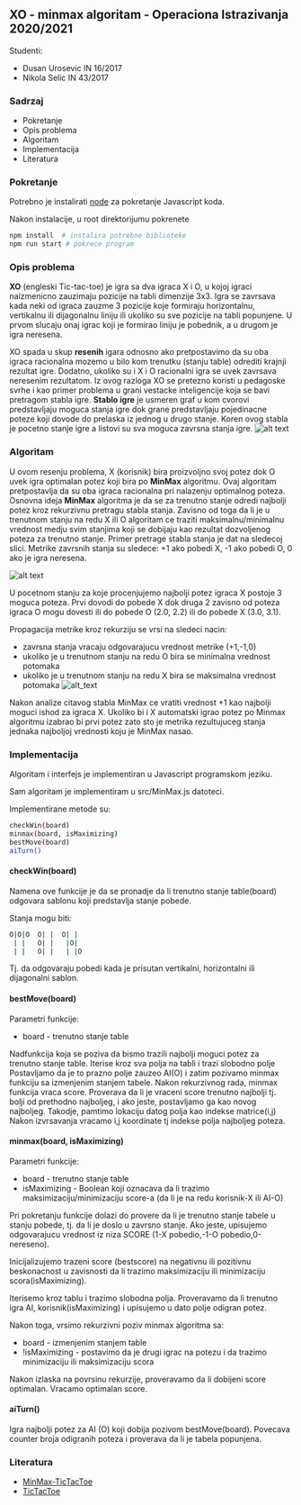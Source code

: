 ## XO - minmax algoritam - Operaciona Istrazivanja 2020/2021

Studenti:
- Dusan Urosevic IN 16/2017
- Nikola Selic IN 43/2017

### Sadrzaj

- Pokretanje
- Opis problema 
- Algoritam
- Implementacija
- Literatura

### Pokretanje
Potrebno je instalirati [node](https://nodejs.org/dist/v14.15.4/node-v14.15.4-x86.msi) za pokretanje Javascript koda.

Nakon instalacije, u root direktorijumu pokrenete
```bash
npm install  # instalira potrebne biblioteke
npm run start # pokrece program
```

### Opis problema 
**XO** (engleski Tic-tac-toe) je igra sa dva igraca X i O, u kojoj igraci naizmenicno zauzimaju pozicije na tabli dimenzije 3x3. Igra se zavrsava kada neki od igraca zauzme 3 pozicije koje formiraju horizontalnu, vertikalnu ili dijagonalnu liniju ili ukoliko su sve pozicije na tabli popunjene. U prvom slucaju onaj igrac koji je formirao liniju je pobednik, a u drugom je igra neresena.

XO spada u skup **resenih** igara odnosno ako pretpostavimo da su oba igraca racionalna mozemo u bilo kom trenutku (stanju table) odrediti krajnji rezultat igre. Dodatno, ukoliko su i X i O racionalni igra se uvek zavrsava neresenim rezultatom. Iz ovog razloga XO se pretezno koristi u pedagoske svrhe i kao primer problema u grani vestacke inteligencije koja se bavi pretragom stabla igre. **Stablo igre** je usmeren graf u kom cvorovi predstavljaju moguca stanja igre dok grane predstavljaju pojedinacne poteze koji dovode do prelaska iz jednog u drugo stanje. Koren ovog stabla je pocetno stanje igre a listovi su sva moguca zavrsna stanja igre.
![alt text](https://upload.wikimedia.org/wikipedia/commons/thumb/d/da/Tic-tac-toe-game-tree.svg/1024px-Tic-tac-toe-game-tree.svg.png)

### Algoritam
U ovom resenju problema, X (korisnik) bira proizvoljno svoj potez dok O uvek igra optimalan potez koji bira po **MinMax** algoritmu. Ovaj algoritam pretpostavlja da su oba igraca racionalna pri nalazenju optimalnog poteza. Osnovna ideja **MinMax** algoritma je da se za trenutno stanje odredi najbolji potez kroz rekurzivnu pretragu stabla stanja. Zavisno od toga da li je u trenutnom stanju na redu X ili O algoritam ce traziti maksimalnu/minimalnu vrednost medju svim stanjima koji se dobijaju kao rezultat dozvoljenog poteza za trenutno stanje. Primer pretrage stabla stanja je dat na sledecoj slici. Metrike zavrsnih stanja su sledece: +1 ako pobedi X, -1 ako pobedi O, 0 ako je igra neresena.

![alt text](https://miro.medium.com/max/700/1*lp2_TjdcFI4CtLjBsJFTRw.png)

U pocetnom stanju za koje procenjujemo najbolji potez igraca X postoje 3 moguca poteza. Prvi dovodi do pobede X dok druga 2 zavisno od poteza igraca O mogu dovesti ili do pobede O (2.0, 2.2) ili do pobede X (3.0, 3.1). 

Propagacija metrike kroz rekurziju se vrsi na sledeci nacin:
- zavrsna stanja vracaju odgovarajucu vrednost metrike (+1,-1,0)
- ukoliko je u trenutnom stanju na redu O bira se minimalna vrednost potomaka
- ukoliko je u trenutnom stanju na redu X bira se maksimalna vrednost potomaka
![alt_text](https://miro.medium.com/max/700/1*03whc5D5uXodVQRT2k22Qg.png)

Nakon analize citavog stabla MinMax ce vratiti vrednost +1 kao najbolji moguci ishod za igraca X. Ukoliko bi i X automatski igrao potez po Minmax algoritmu izabrao bi prvi potez zato sto je metrika rezultujuceg stanja jednaka najboljoj vrednosti koju je MinMax nasao.

### Implementacija
Algoritam i interfejs je implementiran u Javascript programskom jeziku. 

Sam algoritam je implementiram u src/MinMax.js datoteci.

Implementirane metode su:
```bash
checkWin(board)
minmax(board, isMaximizing)
bestMove(board)
aiTurn()
```
#### checkWin(board)
Namena ove funkcije je da se pronadje da li trenutno stanje table(board) odgovara sablonu koji predstavlja stanje pobede.

Stanja mogu biti:
```bash
O|O|O  O| |  O| | 
 | |   O| |   |O| 
 | |   O| |   | |O
```
Tj. da odgovaraju pobedi kada je prisutan vertikalni, horizontalni ili dijagonalni sablon.
#### bestMove(board)
Parametri funkcije:
- board - trenutno stanje table

Nadfunkcija koja se poziva da bismo trazili najbolji moguci potez za trenutno stanje table.
Iterise kroz sva polja na tabli i trazi slobodno polje
Postavljamo da je to prazno polje zauzeo AI(O) i zatim pozivamo minmax funkciju sa izmenjenim stanjem tabele.
Nakon rekurzivnog rada, minmax funkcija vraca score.
Proverava da li je vraceni score trenutno najbolji tj. bolji od prethodno najboljeg, i ako jeste, postavljamo ga kao novog najboljeg.
Takodje, pamtimo lokaciju datog polja kao indekse matrice(i,j)
Nakon izvrsavanja vracamo i,j koordinate tj indekse polja najboljeg poteza.


#### minmax(board, isMaximizing)
Parametri funkcije:
- board - trenutno stanje table
- isMaximizing - Boolean koji oznacava da li trazimo maksimizaciju/minimizaciju score-a (da li je na redu korisnik-X ili AI-O)

Pri pokretanju funkcije dolazi do provere da li je trenutno stanje tabele u stanju pobede, tj. da li je doslo u zavrsno stanje.
Ako jeste, upisujemo odgovarajucu vrednost iz niza SCORE (1-X pobedio,-1-O pobedio,0-nereseno).

Inicijalizujemo trazeni score (bestscore) na negativnu ili pozitivnu beskonacnost u zavisnosti da li trazimo maksimizaciju ili minimizaciju scora(isMaximizing).

Iterisemo kroz tablu i trazimo slobodna polja.
Proveravamo da li trenutno igra AI, korisnik(isMaximizing) i upisujemo u dato polje odigran potez.

Nakon toga, vrsimo rekurzivni poziv minmax algoritma sa:
- board - izmenjenim stanjem table 
- !isMaximizing - postavimo da je drugi igrac na potezu i da trazimo minimizaciju ili maksimizaciju scora

Nakon izlaska na povrsinu rekurzije, proveravamo da li dobijeni score optimalan.
Vracamo optimalan score.


#### aiTurn()
Igra najbolji potez za AI (O) koji dobija pozivom bestMove(board). Povecava counter broja odigranih poteza i proverava da li je tabela popunjena.



### Literatura
- [MinMax-TicTacToe](https://gsurma.medium.com/tic-tac-toe-creating-unbeatable-ai-with-minimax-algorithm-8af9e52c1e7d#:~:text=Minimax%20is%20a%20recursive%20algorithm,minimize%20the%20worst%20case%20scenario)
- [TicTacToe](https://en.wikipedia.org/wiki/Tic-tac-toe)
